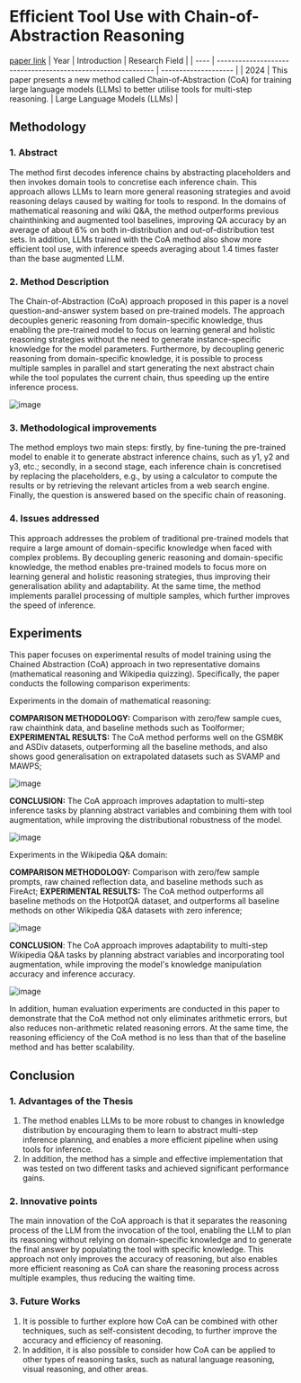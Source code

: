 # Efficient Tool Use with Chain-of-Abstraction Reasoning
[paper link](https://arxiv.org/pdf/2401.17464) 
| Year | Introduction                                                         | Research Field                 |
| ---- | ------------------------------------------------------------ | -------------------- |
| 2024 |  This paper presents a new method called Chain-of-Abstraction (CoA) for training large language models (LLMs) to better utilise tools for multi-step reasoning.         | Large Language Models (LLMs)         |

## Methodology

### 1. Abstract
The method first decodes inference chains by abstracting placeholders and then invokes domain tools to concretise each inference chain. This approach allows LLMs to learn more general reasoning strategies and avoid reasoning delays caused by waiting for tools to respond. In the domains of mathematical reasoning and wiki Q&A, the method outperforms previous chainthinking and augmented tool baselines, improving QA accuracy by an average of about 6% on both in-distribution and out-of-distribution test sets. In addition, LLMs trained with the CoA method also show more efficient tool use, with inference speeds averaging about 1.4 times faster than the base augmented LLM.

### 2. Method Description
The Chain-of-Abstraction (CoA) approach proposed in this paper is a novel question-and-answer system based on pre-trained models. The approach decouples generic reasoning from domain-specific knowledge, thus enabling the pre-trained model to focus on learning general and holistic reasoning strategies without the need to generate instance-specific knowledge for the model parameters. Furthermore, by decoupling generic reasoning from domain-specific knowledge, it is possible to process multiple samples in parallel and start generating the next abstract chain while the tool populates the current chain, thus speeding up the entire inference process.

![image](https://github.com/user-attachments/assets/6cee8ba0-dc1c-40ca-8d69-943b78099880)

### 3. Methodological improvements
The method employs two main steps: firstly, by fine-tuning the pre-trained model to enable it to generate abstract inference chains, such as y1, y2 and y3, etc.; secondly, in a second stage, each inference chain is concretised by replacing the placeholders, e.g., by using a calculator to compute the results or by retrieving the relevant articles from a web search engine. Finally, the question is answered based on the specific chain of reasoning.

### 4. Issues addressed 
This approach addresses the problem of traditional pre-trained models that require a large amount of domain-specific knowledge when faced with complex problems. By decoupling generic reasoning and domain-specific knowledge, the method enables pre-trained models to focus more on learning general and holistic reasoning strategies, thus improving their generalisation ability and adaptability. At the same time, the method implements parallel processing of multiple samples, which further improves the speed of inference.

## Experiments
This paper focuses on experimental results of model training using the Chained Abstraction (CoA) approach in two representative domains (mathematical reasoning and Wikipedia quizzing). Specifically, the paper conducts the following comparison experiments:
  
  Experiments in the domain of mathematical reasoning:

**COMPARISON METHODOLOGY:** Comparison with zero/few sample cues, raw chainthink data, and baseline methods such as Toolformer;
**EXPERIMENTAL RESULTS:** The CoA method performs well on the GSM8K and ASDiv datasets, outperforming all the baseline methods, and also shows good generalisation on extrapolated datasets such as SVAMP and MAWPS;

![image](https://github.com/user-attachments/assets/9b05778a-58ae-48b9-b82e-69a1f9fa77c2)

**CONCLUSION:** The CoA approach improves adaptation to multi-step inference tasks by planning abstract variables and combining them with tool augmentation, while improving the distributional robustness of the model.

![image](https://github.com/user-attachments/assets/9c7c091c-3507-41b8-a2e1-6c1f0dcb13d7)

  Experiments in the Wikipedia Q&A domain:
  
**COMPARISON METHODOLOGY:** Comparison with zero/few sample prompts, raw chained reflection data, and baseline methods such as FireAct;
**EXPERIMENTAL RESULTS:** The CoA method outperforms all baseline methods on the HotpotQA dataset, and outperforms all baseline methods on other Wikipedia Q&A datasets with zero inference;

![image](https://github.com/user-attachments/assets/c7f51bee-d059-4786-8280-8799ffefe11a)

**CONCLUSION**: The CoA approach improves adaptability to multi-step Wikipedia Q&A tasks by planning abstract variables and incorporating tool augmentation, while improving the model's knowledge manipulation accuracy and inference accuracy.

![image](https://github.com/user-attachments/assets/bdfa912f-6f28-487e-80a1-81feb85e95f9)

In addition, human evaluation experiments are conducted in this paper to demonstrate that the CoA method not only eliminates arithmetic errors, but also reduces non-arithmetic related reasoning errors. At the same time, the reasoning efficiency of the CoA method is no less than that of the baseline method and has better scalability.

## Conclusion

### 1. Advantages of the Thesis
  1. The method enables LLMs to be more robust to changes in knowledge distribution by encouraging them to learn to abstract multi-step inference planning, and enables a more efficient pipeline when using tools for inference.
  2. In addition, the method has a simple and effective implementation that was tested on two different tasks and achieved significant performance gains.

### 2. Innovative points
The main innovation of the CoA approach is that it separates the reasoning process of the LLM from the invocation of the tool, enabling the LLM to plan its reasoning without relying on domain-specific knowledge and to generate the final answer by populating the tool with specific knowledge. This approach not only improves the accuracy of reasoning, but also enables more efficient reasoning as CoA can share the reasoning process across multiple examples, thus reducing the waiting time.

### 3. Future Works
  1. It is possible to further explore how CoA can be combined with other techniques, such as self-consistent decoding, to further improve the accuracy and efficiency of reasoning.
  2. In addition, it is also possible to consider how CoA can be applied to other types of reasoning tasks, such as natural language reasoning, visual reasoning, and other areas.    
